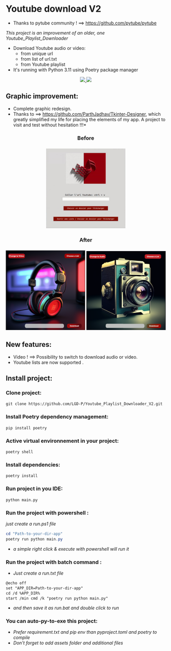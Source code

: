# Youtube download V2
 - Thanks to pytube community ! ==> https://github.com/pytube/pytube 

_This project is an improvement of an older, one Youtube_Playlist_Downloader_

- Download Youtube audio or video:
  - from unique url
  - from list of url.txt
  - from Youtube playlist
- It's running with Python 3.11 using Poetry package manager

<p align='center'>
    <a href="https://www.python.org/downloads/release/python-3110/">
        <img src="https://cdn.jsdelivr.net/gh/devicons/devicon/icons/python/python-original-wordmark.svg" width=40/> 
    </a>
    <a href='https://python-poetry.org/'>
        <img src="https://python-poetry.org/images/logo-origami.svg" width=30/>
    </a>
 </p>

## Graphic improvement:

- Complete graphic redesign.
- Thanks to ==> https://github.com/ParthJadhav/Tkinter-Designer, which greatly simplified my life for placing the elements of my app. A project to visit and test without hesitation !!!\*

<h3 align=center>Before<h3>

<p align='center'>
    <img src="assets\frame0\old_project.png" width=250>
    
</p>

<h3 align=center>After<h3>

<p align='center'>
    <img src="assets\frame0\audio_look.png" width=250 >
    <img src="assets\frame0\video_look.png" width=250>
</p>

## New features:

- Video ! ==> Possibility to switch to download audio or video.
- Youtube lists are now supported .

## Install project:

### Clone project:

    git clone https://github.com/LGD-P/Youtube_Playlist_Downloader_V2.git

### Install Poetry dependency management:

    pip install poetry

### Active virtual environnement in your project:

    poetry shell

### Install dependencies:

    poetry install

### Run project in you IDE:

    python main.py

### Run the project with powershell : 

*just create a run.ps1 file*

```Powershell
cd "Path-to-your-dir-app"
poetry run python main.py
```
- *a simple right click & execute with powershell will run it*

### Run the project with batch command :

- *Just create a run.txt file*

```batch
@echo off
set "APP_DIR=Path-to-your-dir-app"
cd /d %APP_DIR%
start /min cmd /k "poetry run python main.py"
```
- *and then save it as run.bat and double click to run*



### You can auto-py-to-exe this project:

- *Prefer requirement.txt and pip env than pyproject.toml and poetry to compile*
- *Don't forget to add assets folder and additional files*

